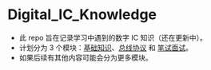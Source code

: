# Digital_IC_Knowledge

- 此 repo 旨在记录学习中遇到的数字 IC 知识（还在更新中）。
- 计划分为 3 个模块：[基础知识](基础知识.md)、[总线协议](总线协议.md) 和 [笔试面试](笔试面试.md)。
- 如果后续有其他内容可能会分为更多模块。
